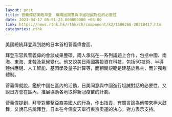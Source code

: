 ```yaml
---
layout: post
title: 菅義偉訪美晤拜登　稱兩國同意與中國坦誠對話的必要性
date: 2021-04-17 05:51:23.000000000 +08:00
link: https://news.rthk.hk/rthk/ch/component/k2/1586266-20210417.htm
categories: rthk
---
```


美國總統拜登與到訪的日本首相菅義偉會面。

拜登形容與菅義偉的會談成果豐碩，兩人承諾在一系列議題上合作，包括中國、南海、東海、北韓及氣候變化。他又說美日兩國將投資在科技，包括5G技術、半導體供應鏈、人工智能、基因學及量子計算等，而相關規範是建基於民主，而非獨裁體制。

菅義偉就說，鑑於中國在區內的活動，日美同意與中國進行坦誠對話的必要性，又說日方會在區內，推展協助各地取得新冠疫苗的計劃。

菅義偉提到，拜登對襲擊亞裔美國人的行為，作出指責，有關言論為他帶來極大鼓舞，又說已告訴拜登，日本在今個夏天舉行東京奧運的決心，對方表示支持。
